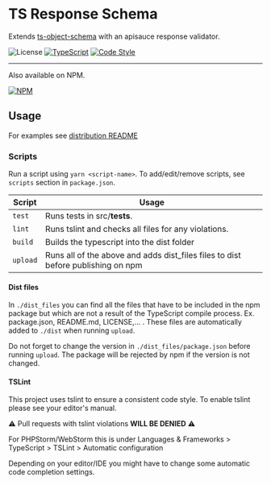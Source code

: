 # TS Response Schema

Extends [ts-object-schema](https://github.com/jannes-io/ts-object-schema) with an apisauce response validator.

![License](https://img.shields.io/github/license/jannes-io/ts-response-schema)
[![TypeScript](https://img.shields.io/badge/%3C%2F%3E-TypeScript-blue)](https://www.typescriptlang.org/) 
[![Code Style](https://badgen.net/badge/code%20style/airbnb/ff5a5f?icon=airbnb)](https://github.com/airbnb/javascript)

---

Also available on NPM.

[![NPM](https://nodei.co/npm/ts-response-schema.png)](https://nodei.co/npm/ts-response-schema/)

## Usage

For examples see [distribution README](dist_files/README.md)

### Scripts

Run a script using `yarn <script-name>`. To add/edit/remove scripts, see `scripts` section in `package.json`.

| Script | Usage |
| --- | --- |
|`test`|Runs tests in src/__tests__.|
|`lint`|Runs tslint and checks all files for any violations.|
|`build`|Builds the typescript into the dist folder|
|`upload`|Runs all of the above and adds dist_files files to dist before publishing on npm|

#### Dist files
In `./dist_files` you can find all the files that have to be included in the npm package
but which are not a result of the TypeScript compile process. Ex. package.json, README.md, LICENSE,... .
These files are automatically added to `./dist` when running `upload`.

Do not forget to change the version in `./dist_files/package.json` before running `upload`.
The package will be rejected by npm if the version is not changed.

#### TSLint
This project uses tslint to ensure a consistent code style.
To enable tslint please see your editor's manual.

⚠ Pull requests with tslint violations **WILL BE DENIED** ⚠

For PHPStorm/WebStorm this is under
Languages & Frameworks > TypeScript > TSLint > Automatic configuration

Depending on your editor/IDE you might have to change some automatic code completion settings.
